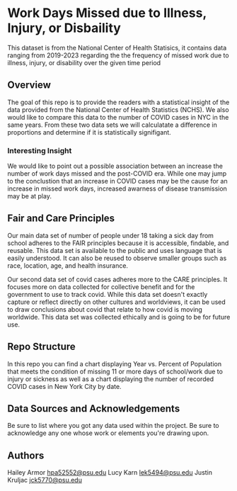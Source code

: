 # Work Days Missed due to Illness, Injury, or Disbaility
This dataset is from the National Center of Health Statisics, it contains data ranging from 2019-2023 regarding the the frequency of missed work due to illness, injury, or disability over the given time period

## Overview

The goal of this repo is to provide the readers with a statistical insight of the data provided from the National Center of Health Statistics (NCHS). We also would like to compare this data to the number of COVID cases in NYC in the same years. From these two data sets we will calculatate a difference in proportions and determine if it is statistically signifigant. 

### Interesting Insight

We would like to point out a possible association between an increase the number of work days missed and the post-COVID era. While one may jump to the conclustion that an increase in COVID cases may be the cause for an increase in missed work days, increased awarness of disease transmission may be at play.

## Fair and Care Principles

Our main data set of number of people under 18 taking a sick day from school adheres to the FAIR principles because it is accessible, findable, and reusable. This data set is available to the public and uses language that is easily understood. It can also be reused to observe smaller groups such as race, location, age, and health insurance.

Our second data set of covid cases adheres more to the CARE principles. It focuses more on data collected for collective benefit and for the government to use to track covid. While this data set doesn't exactly capture or reflect directly on other cultures and worldviews, it can be used to draw conclusions about covid that relate to how covid is moving worldwide. This data set was collected ethically and is going to be for future use.

## Repo Structure

In this repo you can find a chart displaying Year vs. Percent of Population that meets the condition of missing 11 or more days of school/work due to injury or sickness as well as a chart displaying the number of recorded COVID cases in New York City by date. 

## Data Sources and Acknowledgements

Be sure to list where you got any data used within the project. Be sure to acknowledge any one whose work or elements you're drawing upon.

## Authors

Hailey Armor hpa52552@psu.edu
Lucy Karn lek5494@psu.edu
Justin Kruljac jck5770@psu.edu

